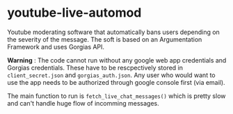 # youtube-live-automod
Youtube moderating software that automatically bans users depending on the severity of the message. The soft is based on an Argumentation Framework and uses Gorgias API.

**Warning** : The code cannot run without any google web app credentials and Gorgias credentials. 
These have to be rescpectively stored in `client_secret.json` and `gorgias_auth.json`.
Any user who would want to use the app needs to be authorized through google console first (via email).

The main function to run is `fetch_live_chat_messages()` which is pretty slow and can't handle huge flow of incomming messages.

